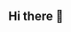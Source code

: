 ## Hi there 👋

<!--
**ChenChongZhi/ChenChongZhi** is a ✨ _special_ ✨ repository because its `README.md` (this file) appears on your GitHub profile.

Here are some ideas to get you started:

- 🔭 I’m currently working on Quantum Optimisation for Financial Markets

-->
